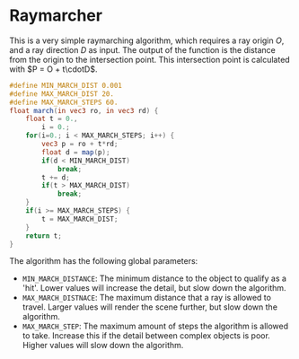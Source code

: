 # Raymarcher

This is a very simple raymarching algorithm, which requires a ray origin $O$, and a ray direction $D$ as input.
The output of the function is the distance from the origin to the intersection point.
This intersection point is calculated with $P = O + t\cdotD$.

```glsl
#define MIN_MARCH_DIST 0.001
#define MAX_MARCH_DIST 20.
#define MAX_MARCH_STEPS 60.
float march(in vec3 ro, in vec3 rd) {
    float t = 0., 
        i = 0.;
    for(i=0.; i < MAX_MARCH_STEPS; i++) {
        vec3 p = ro + t*rd;
        float d = map(p);
        if(d < MIN_MARCH_DIST)
            break;
        t += d;
        if(t > MAX_MARCH_DIST)
            break;
    }
    if(i >= MAX_MARCH_STEPS) {
        t = MAX_MARCH_DIST;
    }
    return t;
}
```

The algorithm has the following global parameters:

 * `MIN_MARCH_DISTANCE`: The minimum distance to the object to qualify as a 'hit'. Lower values will increase the detail, but slow down the algorithm.
 * `MAX_MARCH_DISTNACE`: The maximum distance that a ray is allowed to travel. Larger values will render the scene further, but slow down the algorithm.
 * `MAX_MARCH_STEP`: The maximum amount of steps the algorithm is allowed to take. Increase this if the detail between complex objects is poor. Higher values will slow down the algorithm.